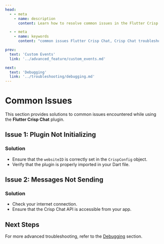 ```yaml
---
head:
  - - meta
    - name: description
      content: Learn how to resolve common issues in the Flutter Crisp Chat plugin.

  - - meta
    - name: keywords
      content: "common issues Flutter Crisp Chat, Crisp Chat troubleshooting, Flutter Crisp Chat problems"

prev:
  text: 'Custom Events'
  link: '../advanced_feature/custom_events.md'

next:
  text: 'Debugging'
  link: '../troubleshooting/debugging.md'
---
```


# Common Issues

This section provides solutions to common issues encountered while using the **Flutter Crisp Chat** plugin.

## Issue 1: Plugin Not Initializing

### Solution

- Ensure that the `websiteID` is correctly set in the `CrispConfig` object.
- Verify that the plugin is properly imported in your Dart file.

## Issue 2: Messages Not Sending

### Solution

- Check your internet connection.
- Ensure that the Crisp Chat API is accessible from your app.

## Next Steps

For more advanced troubleshooting, refer to the [Debugging](debugging.md) section.
